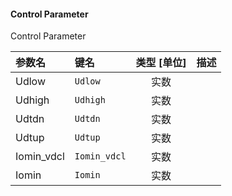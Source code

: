 <!--
DO NOT EDIT THIS FILE DIRECTLY.
This file is generated by tools/comp-docs.js.
All changes will be overwritten by regeneration.
-->

<slot class="model-parameters">

#### Control Parameter

Control Parameter

| 参数名 | 键名 | 类型 [单位] | 描述 |
|:------ |:---- |:-----------:|:---- |
| Udlow | `Udlow` | 实数 |  |
| Udhigh | `Udhigh` | 实数 |  |
| Udtdn | `Udtdn` | 实数 |  |
| Udtup | `Udtup` | 实数 |  |
| Iomin\_vdcl | `Iomin_vdcl` | 实数 |  |
| Iomin | `Iomin` | 实数 |  |


</slot>
